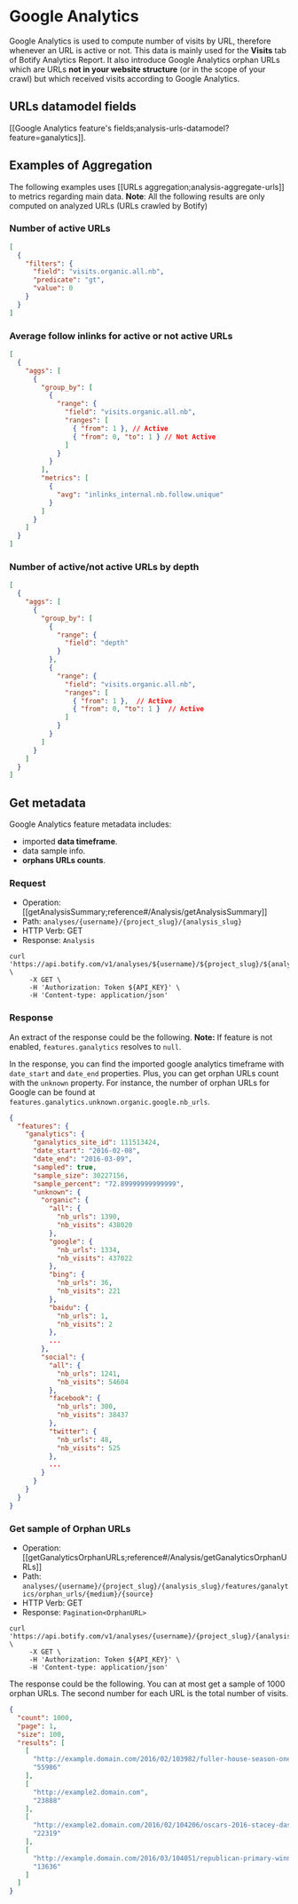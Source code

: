 # Google Analytics

Google Analytics is used to compute number of visits by URL, therefore whenever an URL is active or not. This data is mainly used for the **Visits** tab of Botify Analytics Report.
It also introduce Google Analytics orphan URLs which are URLs **not in your website structure** (or in the scope of your crawl) but which received visits according to Google Analytics.


## URLs datamodel fields

[[Google Analytics feature's fields;analysis-urls-datamodel?feature=ganalytics]].


## Examples of Aggregation

The following examples uses [[URLs aggregation;analysis-aggregate-urls]] to metrics regarding main data.
**Note**: All the following results are only computed on analyzed URLs (URLs crawled by Botify)

### Number of active URLs

```JSON
[
  {
    "filters": {
      "field": "visits.organic.all.nb",
      "predicate": "gt",
      "value": 0
    }
  }
]
```

### Average follow inlinks for active or not active URLs

```JSON
[
  {
    "aggs": [
      {
        "group_by": [
          {
            "range": {
              "field": "visits.organic.all.nb",
              "ranges": [
                { "from": 1 }, // Active
                { "from": 0, "to": 1 } // Not Active
              ]
            }
          }
        ],
        "metrics": [
          {
            "avg": "inlinks_internal.nb.follow.unique"
          }
        ]
      }
    ]
  }
]
```

### Number of active/not active URLs by depth

```JSON
[
  {
    "aggs": [
      {
        "group_by": [
          {
            "range": {
              "field": "depth"
            }
          },
          {
            "range": {
              "field": "visits.organic.all.nb",
              "ranges": [
                { "from": 1 },  // Active
                { "from": 0, "to": 1 }  // Active
              ]
            }
          }
        ]
      }
    ]
  }
]
```

## Get metadata

Google Analytics feature metadata includes:
- imported **data timeframe**.
- data sample info.
- **orphans URLs counts**.

### Request

- Operation: [[getAnalysisSummary;reference#/Analysis/getAnalysisSummary]]
- Path: `analyses/{username}/{project_slug}/{analysis_slug}`
- HTTP Verb: GET
- Response: `Analysis`

```SH
curl 'https://api.botify.com/v1/analyses/${username}/${project_slug}/${analysis_slug}' \
     -X GET \
     -H 'Authorization: Token ${API_KEY}' \
     -H 'Content-type: application/json'
```

### Response

An extract of the response could be the following.
**Note:** If feature is not enabled, `features.ganalytics` resolves to `null`.

In the response, you can find the imported google analytics timeframe with `date_start` and `date_end` properties.
Plus, you can get orphan URLs count with the `unknown` property. For instance, the number of orphan URLs for Google can be found at `features.ganalytics.unknown.organic.google.nb_urls`.

```JSON
{
  "features": {
    "ganalytics": {
      "ganalytics_site_id": 111513424,
      "date_start": "2016-02-08",
      "date_end": "2016-03-09",
      "sampled": true,
      "sample_size": 30227156,
      "sample_percent": "72.89999999999999",
      "unknown": {
        "organic": {
          "all": {
            "nb_urls": 1390,
            "nb_visits": 438020
          },
          "google": {
            "nb_urls": 1334,
            "nb_visits": 437022
          },
          "bing": {
            "nb_urls": 36,
            "nb_visits": 221
          },
          "baidu": {
            "nb_urls": 1,
            "nb_visits": 2
          },
          ...
        },
        "social": {
          "all": {
            "nb_urls": 1241,
            "nb_visits": 54604
          },
          "facebook": {
            "nb_urls": 300,
            "nb_visits": 38437
          },
          "twitter": {
            "nb_urls": 48,
            "nb_visits": 525
          },
          ...
        }
      }
    }
  }
}
```



### Get sample of Orphan URLs

- Operation: [[getGanalyticsOrphanURLs;reference#/Analysis/getGanalyticsOrphanURLs]]
- Path: `analyses/{username}/{project_slug}/{analysis_slug}/features/ganalytics/orphan_urls/{medium}/{source}`
- HTTP Verb: GET
- Response: `Pagination<OrphanURL>`

```SH
curl 'https://api.botify.com/v1/analyses/{username}/{project_slug}/{analysis_slug}/features/ganalytics/orphan_urls/{medium}/{source}' \
     -X GET \
     -H 'Authorization: Token ${API_KEY}' \
     -H 'Content-type: application/json'
```

The response could be the following. You can at most get a sample of 1000 orphan URLs. The second number for each URL is the total number of visits.

```JSON
{
  "count": 1000,
  "page": 1,
  "size": 100,
  "results": [
    [
      "http://example.domain.com/2016/02/103982/fuller-house-season-one",
      "55986"
    ],
    [
      "http://example2.domain.com",
      "23888"
    ],
    [
      "http://example2.domain.com/2016/02/104206/oscars-2016-stacey-dash",
      "22319"
    ],
    [
      "http://example.domain.com/2016/03/104051/republican-primary-winners-election-results-2016",
      "13636"
    ]
  ]
}
```
